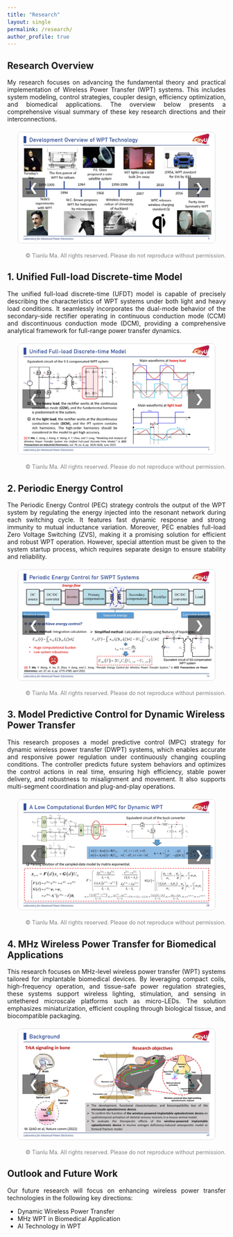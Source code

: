 ```yaml
---
title: "Research"
layout: single
permalink: /research/
author_profile: true
---
```




## Research Overview

<div align="justify">
My research focuses on advancing the fundamental theory and practical implementation of Wireless Power Transfer (WPT) systems. This includes system modeling, control strategies, coupler design, efficiency optimization, and biomedical applications. The overview below presents a comprehensive visual summary of these key research directions and their interconnections.
</div>

<div class="carousel-container overview-carousel">
  <div class="carousel-slide overview-slide">
    <img src="/images/research/Overview/Tianlu Ma_Overview_20250311_01.jpg" alt="Research Overview 1">
    <img src="/images/research/Overview/Tianlu Ma_Overview_20250311_02.jpg" alt="Research Overview 2">
    <img src="/images/research/Overview/Tianlu Ma_Overview_20250311_03.jpg" alt="Research Overview 3">
  </div>
  <button class="prev" onclick="moveOverviewSlide(-1)">&#10094;</button>
  <button class="next" onclick="moveOverviewSlide(1)">&#10095;</button>
</div>

<p style="text-align:right; font-size: 0.9em; color: gray; margin-top: 0.5em;">
© Tianlu Ma. All rights reserved. Please do not reproduce without permission.
</p>

<style>
.overview-carousel {
  position: relative;
  max-width: 90%;
  margin: 1.5em auto;
  overflow: hidden;
  border: 1px solid #ddd;
  border-radius: 8px;
}
.overview-slide {
  display: flex;
  transition: transform 0.4s ease-in-out;
}
.overview-slide img {
  min-width: 100%;
  height: auto;
  display: block;
}
.overview-carousel .prev,
.overview-carousel .next {
  position: absolute;
  top: 50%;
  transform: translateY(-50%);
  background-color: rgba(0,0,0,0.5);
  color: white;
  font-size: 1.8em;
  border: none;
  padding: 0.3em 0.6em;
  cursor: pointer;
  z-index: 10;
}
.overview-carousel .prev { left: 10px; }
.overview-carousel .next { right: 10px; }
</style>

<script>
let currentOverviewIndex = 0;
const overviewSlides = document.querySelectorAll('.overview-slide img');
function showOverviewSlide(index) {
  const container = document.querySelector('.overview-slide');
  const total = overviewSlides.length;
  currentOverviewIndex = (index + total) % total;
  container.style.transform = `translateX(-${currentOverviewIndex * 100}%)`;
}
function moveOverviewSlide(n) {
  showOverviewSlide(currentOverviewIndex + n);
}
window.addEventListener('DOMContentLoaded', () => {
  showOverviewSlide(currentOverviewIndex);
});
</script>



## 1. Unified Full-load Discrete-time Model

<div align="justify">
The unified full-load discrete-time (UFDT) model is capable of precisely describing the characteristics of WPT systems under both light and heavy load conditions. It seamlessly incorporates the dual-mode behavior of the secondary-side rectifier operating in continuous conduction mode (CCM) and discontinuous conduction mode (DCM), providing a comprehensive analytical framework for full-range power transfer dynamics.
</div>

<div class="carousel-container ufdt-carousel">
  <div class="carousel-slide ufdt-slide">
    <img src="/images/research/UFDT_Model/Tianlu Ma_UFDT_20250311_01.jpg" alt="UFDT Slide 1">
    <img src="/images/research/UFDT_Model/Tianlu Ma_UFDT_20250311_02.jpg" alt="UFDT Slide 2">
    <img src="/images/research/UFDT_Model/Tianlu Ma_UFDT_20250311_03.jpg" alt="UFDT Slide 3">
    <img src="/images/research/UFDT_Model/Tianlu Ma_UFDT_20250311_04.jpg" alt="UFDT Slide 4">
    <img src="/images/research/UFDT_Model/Tianlu Ma_UFDT_20250311_05.jpg" alt="UFDT Slide 5">
    <img src="/images/research/UFDT_Model/Tianlu Ma_UFDT_20250311_06.jpg" alt="UFDT Slide 6">
    <img src="/images/research/UFDT_Model/Tianlu Ma_UFDT_20250311_07.jpg" alt="UFDT Slide 7">
  </div>
  <button class="prev" onclick="moveUFDTSlide(-1)">&#10094;</button>
  <button class="next" onclick="moveUFDTSlide(1)">&#10095;</button>
</div>

<p style="text-align:right; font-size: 0.9em; color: gray; margin-top: 0.5em;">
© Tianlu Ma. All rights reserved. Please do not reproduce without permission.
</p>

<style>
.ufdt-carousel {
  position: relative;
  max-width: 90%;
  margin: 1.5em auto;
  overflow: hidden;
  border: 1px solid #ddd;
  border-radius: 8px;
}
.ufdt-slide {
  display: flex;
  transition: transform 0.4s ease-in-out;
}
.ufdt-slide img {
  min-width: 100%;
  height: auto;
  display: block;
}
.ufdt-carousel .prev,
.ufdt-carousel .next {
  position: absolute;
  top: 50%;
  transform: translateY(-50%);
  background-color: rgba(0,0,0,0.5);
  color: white;
  font-size: 1.8em;
  border: none;
  padding: 0.3em 0.6em;
  cursor: pointer;
  z-index: 10;
}
.ufdt-carousel .prev { left: 10px; }
.ufdt-carousel .next { right: 10px; }
</style>

<script>
let currentUFDTIndex = 0;
const ufdtSlides = document.querySelectorAll('.ufdt-slide img');
function showUFDTSlide(index) {
  const container = document.querySelector('.ufdt-slide');
  const total = ufdtSlides.length;
  currentUFDTIndex = (index + total) % total;
  container.style.transform = `translateX(-${currentUFDTIndex * 100}%)`;
}
function moveUFDTSlide(n) {
  showUFDTSlide(currentUFDTIndex + n);
}
window.addEventListener('DOMContentLoaded', () => {
  showUFDTSlide(currentUFDTIndex);
});
</script>




## 2. Periodic Energy Control

<div align="justify">
The Periodic Energy Control (PEC) strategy controls the output of the WPT system by regulating the energy injected into the resonant network during each switching cycle. It features fast dynamic response and strong immunity to mutual inductance variation. Moreover, PEC enables full-load Zero Voltage Switching (ZVS), making it a promising solution for efficient and robust WPT operation. However, special attention must be given to the system startup process, which requires separate design to ensure stability and reliability.
</div>

<div class="carousel-container pec-carousel">
  <div class="carousel-slide pec-slide">
    <img src="/images/research/PEC/Tianlu Ma_PEC_20250311_01.jpg" alt="PEC Slide 1">
    <img src="/images/research/PEC/Tianlu Ma_PEC_20250311_02.jpg" alt="PEC Slide 2">
    <img src="/images/research/PEC/Tianlu Ma_PEC_20250311_03.jpg" alt="PEC Slide 3">
    <img src="/images/research/PEC/Tianlu Ma_PEC_20250311_04.jpg" alt="PEC Slide 4">
    <img src="/images/research/PEC/Tianlu Ma_PEC_20250311_05.jpg" alt="PEC Slide 5">
    <img src="/images/research/PEC/Tianlu Ma_PEC_20250311_06.jpg" alt="PEC Slide 6">
    <img src="/images/research/PEC/Tianlu Ma_PEC_20250311_07.jpg" alt="PEC Slide 7">
    <img src="/images/research/PEC/Tianlu Ma_PEC_20250311_08.jpg" alt="PEC Slide 8">
    <img src="/images/research/PEC/Tianlu Ma_PEC_20250311_09.jpg" alt="PEC Slide 9">
    <img src="/images/research/PEC/Tianlu Ma_PEC_20250311_10.jpg" alt="PEC Slide 10">
  </div>
  <button class="prev" onclick="movePECSlide(-1)">&#10094;</button>
  <button class="next" onclick="movePECSlide(1)">&#10095;</button>
</div>

<p style="text-align:right; font-size: 0.9em; color: gray; margin-top: 0.5em;">
© Tianlu Ma. All rights reserved. Please do not reproduce without permission.
</p>

<style>
.pec-carousel {
  position: relative;
  max-width: 90%;
  margin: 1.5em auto;
  overflow: hidden;
  border: 1px solid #ddd;
  border-radius: 8px;
}

.pec-slide {
  display: flex;
  transition: transform 0.4s ease-in-out;
}

.pec-slide img {
  min-width: 100%;
  height: auto;
  display: block;
}

.pec-carousel .prev, .pec-carousel .next {
  position: absolute;
  top: 50%;
  transform: translateY(-50%);
  background-color: rgba(0,0,0,0.5);
  color: white;
  font-size: 1.8em;
  border: none;
  padding: 0.3em 0.6em;
  cursor: pointer;
  z-index: 10;
}

.pec-carousel .prev { left: 10px; }
.pec-carousel .next { right: 10px; }
</style>

<script>
let currentPECIndex = 0;
const pecSlides = document.querySelectorAll('.pec-slide img');

function showPECSlide(index) {
  const slideContainer = document.querySelector('.pec-slide');
  const totalSlides = pecSlides.length;
  if (index >= totalSlides) currentPECIndex = 0;
  else if (index < 0) currentPECIndex = totalSlides - 1;
  else currentPECIndex = index;

  slideContainer.style.transform = `translateX(-${currentPECIndex * 100}%)`;
}

function movePECSlide(n) {
  showPECSlide(currentPECIndex + n);
}

window.addEventListener('DOMContentLoaded', () => {
  showPECSlide(currentPECIndex);
});
</script>


## 3. Model Predictive Control for Dynamic Wireless Power Transfer

<div align="justify">
This research proposes a model predictive control (MPC) strategy for dynamic wireless power transfer (DWPT) systems, which enables accurate and responsive power regulation under continuously changing coupling conditions. The controller predicts future system behaviors and optimizes the control actions in real time, ensuring high efficiency, stable power delivery, and robustness to misalignment and movement. It also supports multi-segment coordination and plug-and-play operations.
</div>

<div class="carousel-container dwpt-carousel">
  <div class="carousel-slide dwpt-slide">
    <img src="/images/research/DWPT_MPC/Tianlu Ma_DWPT_MPC_20250311_01.jpg" alt="DWPT MPC Slide 1">
    <img src="/images/research/DWPT_MPC/Tianlu Ma_DWPT_MPC_20250311_02.jpg" alt="DWPT MPC Slide 2">
    <img src="/images/research/DWPT_MPC/Tianlu Ma_DWPT_MPC_20250311_03.jpg" alt="DWPT MPC Slide 3">
    <img src="/images/research/DWPT_MPC/Tianlu Ma_DWPT_MPC_20250311_04.jpg" alt="DWPT MPC Slide 4">
    <img src="/images/research/DWPT_MPC/Tianlu Ma_DWPT_MPC_20250311_05.jpg" alt="DWPT MPC Slide 5">
    <img src="/images/research/DWPT_MPC/Tianlu Ma_DWPT_MPC_20250311_06.jpg" alt="DWPT MPC Slide 6">
  </div>
  <button class="prev" onclick="moveDWPTSlide(-1)">&#10094;</button>
  <button class="next" onclick="moveDWPTSlide(1)">&#10095;</button>
</div>

<p style="text-align:right; font-size: 0.9em; color: gray; margin-top: 0.5em;">
© Tianlu Ma. All rights reserved. Please do not reproduce without permission.
</p>

<style>
.dwpt-carousel {
  position: relative;
  max-width: 90%;
  margin: 1.5em auto;
  overflow: hidden;
  border: 1px solid #ddd;
  border-radius: 8px;
}

.dwpt-slide {
  display: flex;
  transition: transform 0.4s ease-in-out;
}

.dwpt-slide img {
  min-width: 100%;
  height: auto;
  display: block;
}

.dwpt-carousel .prev, .dwpt-carousel .next {
  position: absolute;
  top: 50%;
  transform: translateY(-50%);
  background-color: rgba(0,0,0,0.5);
  color: white;
  font-size: 1.8em;
  border: none;
  padding: 0.3em 0.6em;
  cursor: pointer;
  z-index: 10;
}

.dwpt-carousel .prev { left: 10px; }
.dwpt-carousel .next { right: 10px; }
</style>

<script>
let currentDWPTIndex = 0;
const dwptSlides = document.querySelectorAll('.dwpt-slide img');

function showDWPTSlide(index) {
  const slideContainer = document.querySelector('.dwpt-slide');
  const totalSlides = dwptSlides.length;
  if (index >= totalSlides) currentDWPTIndex = 0;
  else if (index < 0) currentDWPTIndex = totalSlides - 1;
  else currentDWPTIndex = index;

  slideContainer.style.transform = `translateX(-${currentDWPTIndex * 100}%)`;
}

function moveDWPTSlide(n) {
  showDWPTSlide(currentDWPTIndex + n);
}

window.addEventListener('DOMContentLoaded', () => {
  showDWPTSlide(currentDWPTIndex);
});
</script>


## 4. MHz Wireless Power Transfer for Biomedical Applications

<div align="justify">
This research focuses on MHz-level wireless power transfer (WPT) systems tailored for implantable biomedical devices. By leveraging compact coils, high-frequency operation, and tissue-safe power regulation strategies, these systems support wireless lighting, stimulation, and sensing in untethered microscale platforms such as micro-LEDs. The solution emphasizes miniaturization, efficient coupling through biological tissue, and biocompatible packaging.
</div>

<div class="carousel-container bio-carousel">
  <div class="carousel-slide bio-slide">
    <img src="/images/research/Biomedical/Tianlu Ma_uLEDs_20250311_01.jpg" alt="uLED Slide 1">
    <img src="/images/research/Biomedical/Tianlu Ma_uLEDs_20250311_02.jpg" alt="uLED Slide 2">
    <img src="/images/research/Biomedical/Tianlu Ma_uLEDs_20250311_03.jpg" alt="uLED Slide 3">
    <img src="/images/research/Biomedical/Tianlu Ma_uLEDs_20250311_04.jpg" alt="uLED Slide 4">
  </div>
  <button class="prev" onclick="moveBioSlide(-1)">&#10094;</button>
  <button class="next" onclick="moveBioSlide(1)">&#10095;</button>
</div>

<p style="text-align:right; font-size: 0.9em; color: gray; margin-top: 0.5em;">
© Tianlu Ma. All rights reserved. Please do not reproduce without permission.
</p>

<style>
.bio-carousel {
  position: relative;
  max-width: 90%;
  margin: 1.5em auto;
  overflow: hidden;
  border: 1px solid #ddd;
  border-radius: 8px;
}

.bio-slide {
  display: flex;
  transition: transform 0.4s ease-in-out;
}

.bio-slide img {
  min-width: 100%;
  height: auto;
  display: block;
}

.bio-carousel .prev, .bio-carousel .next {
  position: absolute;
  top: 50%;
  transform: translateY(-50%);
  background-color: rgba(0,0,0,0.5);
  color: white;
  font-size: 1.8em;
  border: none;
  padding: 0.3em 0.6em;
  cursor: pointer;
  z-index: 10;
}

.bio-carousel .prev { left: 10px; }
.bio-carousel .next { right: 10px; }
</style>

<script>
let currentBioIndex = 0;
const bioSlides = document.querySelectorAll('.bio-slide img');

function showBioSlide(index) {
  const slideContainer = document.querySelector('.bio-slide');
  const totalSlides = bioSlides.length;
  if (index >= totalSlides) currentBioIndex = 0;
  else if (index < 0) currentBioIndex = totalSlides - 1;
  else currentBioIndex = index;

  slideContainer.style.transform = `translateX(-${currentBioIndex * 100}%)`;
}

function moveBioSlide(n) {
  showBioSlide(currentBioIndex + n);
}

window.addEventListener('DOMContentLoaded', () => {
  showBioSlide(currentBioIndex);
});
</script>

## Outlook and Future Work

<div align="justify">
Our future research will focus on enhancing wireless power transfer technologies in the following key directions:
</div>

- Dynamic Wireless Power Transfer 
- MHz WPT in Biomedical Application
- AI Technology in WPT

